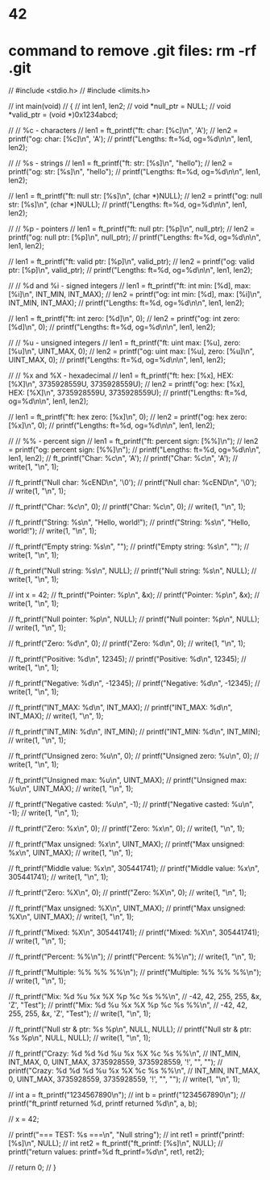 # 42
# command to remove .git files: rm -rf .git
// #include <stdio.h>
// #include <limits.h>

// int	main(void)
// {
// 	int	len1, len2;
// 	void *null_ptr = NULL;
// 	void *valid_ptr = (void *)0x1234abcd;

// 	// %c - characters
// 	len1 = ft_printf("ft: char: [%c]\n", 'A');
// 	len2 = printf("og: char: [%c]\n", 'A');
// 	printf("Lengths: ft=%d, og=%d\n\n", len1, len2);

// 	// %s - strings
// 	len1 = ft_printf("ft: str: [%s]\n", "hello");
// 	len2 = printf("og: str: [%s]\n", "hello");
// 	printf("Lengths: ft=%d, og=%d\n\n", len1, len2);

// 	len1 = ft_printf("ft: null str: [%s]\n", (char *)NULL);
// 	len2 = printf("og: null str: [%s]\n", (char *)NULL);
// 	printf("Lengths: ft=%d, og=%d\n\n", len1, len2);

// 	// %p - pointers
// 	len1 = ft_printf("ft: null ptr: [%p]\n", null_ptr);
// 	len2 = printf("og: null ptr: [%p]\n", null_ptr);
// 	printf("Lengths: ft=%d, og=%d\n\n", len1, len2);

// 	len1 = ft_printf("ft: valid ptr: [%p]\n", valid_ptr);
// 	len2 = printf("og: valid ptr: [%p]\n", valid_ptr);
// 	printf("Lengths: ft=%d, og=%d\n\n", len1, len2);

// 	// %d and %i - signed integers
// 	len1 = ft_printf("ft: int min: [%d], max: [%i]\n", INT_MIN, INT_MAX);
// 	len2 = printf("og: int min: [%d], max: [%i]\n", INT_MIN, INT_MAX);
// 	printf("Lengths: ft=%d, og=%d\n\n", len1, len2);

// 	len1 = ft_printf("ft: int zero: [%d]\n", 0);
// 	len2 = printf("og: int zero: [%d]\n", 0);
// 	printf("Lengths: ft=%d, og=%d\n\n", len1, len2);

// 	// %u - unsigned integers
// 	len1 = ft_printf("ft: uint max: [%u], zero: [%u]\n", UINT_MAX, 0);
// 	len2 = printf("og: uint max: [%u], zero: [%u]\n", UINT_MAX, 0);
// 	printf("Lengths: ft=%d, og=%d\n\n", len1, len2);

// 	// %x and %X - hexadecimal
// 	len1 = ft_printf("ft: hex: [%x], HEX: [%X]\n", 3735928559U, 3735928559U);
// 	len2 = printf("og: hex: [%x], HEX: [%X]\n", 3735928559U, 3735928559U);
// 	printf("Lengths: ft=%d, og=%d\n\n", len1, len2);

// 	len1 = ft_printf("ft: hex zero: [%x]\n", 0);
// 	len2 = printf("og: hex zero: [%x]\n", 0);
// 	printf("Lengths: ft=%d, og=%d\n\n", len1, len2);

// 	// %% - percent sign
// 	len1 = ft_printf("ft: percent sign: [%%]\n");
// 	len2 = printf("og: percent sign: [%%]\n");
// 	printf("Lengths: ft=%d, og=%d\n\n", len1, len2);
// 	ft_printf("Char: %c\n", 'A');
// 	printf("Char: %c\n", 'A');
// 	write(1, "\n", 1);

// 	ft_printf("Null char: %cEND\n", '\0');
// 	printf("Null char: %cEND\n", '\0');
// 	write(1, "\n", 1);

// 	ft_printf("Char: %c\n", 0);
// 	printf("Char: %c\n", 0);
// 	write(1, "\n", 1);

// 	ft_printf("String: %s\n", "Hello, world!");
// 	printf("String: %s\n", "Hello, world!");
// 	write(1, "\n", 1);

// 	ft_printf("Empty string: %s\n", "");
// 	printf("Empty string: %s\n", "");
// 	write(1, "\n", 1);

// 	ft_printf("Null string: %s\n", NULL);
// 	printf("Null string: %s\n", NULL);
// 	write(1, "\n", 1);

// 	int x = 42;
// 	ft_printf("Pointer: %p\n", &x);
// 	printf("Pointer: %p\n", &x);
// 	write(1, "\n", 1);

// 	ft_printf("Null pointer: %p\n", NULL);
// 	printf("Null pointer: %p\n", NULL);
// 	write(1, "\n", 1);

// 	ft_printf("Zero: %d\n", 0);
// 	printf("Zero: %d\n", 0);
// 	write(1, "\n", 1);

// 	ft_printf("Positive: %d\n", 12345);
// 	printf("Positive: %d\n", 12345);
// 	write(1, "\n", 1);

// 	ft_printf("Negative: %d\n", -12345);
// 	printf("Negative: %d\n", -12345);
// 	write(1, "\n", 1);

// 	ft_printf("INT_MAX: %d\n", INT_MAX);
// 	printf("INT_MAX: %d\n", INT_MAX);
// 	write(1, "\n", 1);

// 	ft_printf("INT_MIN: %d\n", INT_MIN);
// 	printf("INT_MIN: %d\n", INT_MIN);
// 	write(1, "\n", 1);

// 	ft_printf("Unsigned zero: %u\n", 0);
// 	printf("Unsigned zero: %u\n", 0);
// 	write(1, "\n", 1);

// 	ft_printf("Unsigned max: %u\n", UINT_MAX);
// 	printf("Unsigned max: %u\n", UINT_MAX);
// 	write(1, "\n", 1);

// 	ft_printf("Negative casted: %u\n", -1);
// 	printf("Negative casted: %u\n", -1);
// 	write(1, "\n", 1);

// 	ft_printf("Zero: %x\n", 0);
// 	printf("Zero: %x\n", 0);
// 	write(1, "\n", 1);

// 	ft_printf("Max unsigned: %x\n", UINT_MAX);
// 	printf("Max unsigned: %x\n", UINT_MAX);
// 	write(1, "\n", 1);

// 	ft_printf("Middle value: %x\n", 305441741);
// 	printf("Middle value: %x\n", 305441741);
// 	write(1, "\n", 1);

// 	ft_printf("Zero: %X\n", 0);
// 	printf("Zero: %X\n", 0);
// 	write(1, "\n", 1);

// 	ft_printf("Max unsigned: %X\n", UINT_MAX);
// 	printf("Max unsigned: %X\n", UINT_MAX);
// 	write(1, "\n", 1);

// 	ft_printf("Mixed: %X\n", 305441741);
// 	printf("Mixed: %X\n", 305441741);
// 	write(1, "\n", 1);

// 	ft_printf("Percent: %%\n");
// 	printf("Percent: %%\n");
// 	write(1, "\n", 1);

// 	ft_printf("Multiple: %% %% %%\n");
// 	printf("Multiple: %% %% %%\n");
// 	write(1, "\n", 1);

// 	ft_printf("Mix: %d %u %x %X %p %c %s %%\n",
// 	-42, 42, 255, 255, &x, 'Z', "Test");
// 	printf("Mix: %d %u %x %X %p %c %s %%\n",
// 	-42, 42, 255, 255, &x, 'Z', "Test");
// 	write(1, "\n", 1);

// 	ft_printf("Null str & ptr: %s %p\n", NULL, NULL);
// 	printf("Null str & ptr: %s %p\n", NULL, NULL);
// 	write(1, "\n", 1);

// 	ft_printf("Crazy: %d %d %d %u %x %X %c %s %%\n",
// 	INT_MIN, INT_MAX, 0, UINT_MAX, 3735928559, 3735928559, '!', "", "");
// 	printf("Crazy: %d %d %d %u %x %X %c %s %%\n",
// 	INT_MIN, INT_MAX, 0, UINT_MAX, 3735928559, 3735928559, '!', "", "");
// 	write(1, "\n", 1);

// 	int a = ft_printf("1234567890\n");
// 	int b = printf("1234567890\n");
// 	printf("ft_printf returned %d, printf returned %d\n", a, b);

// 	x = 42;

// 	printf("=== TEST: %s ===\n", "Null string");
// 	int ret1 = printf("printf: [%s]\n", NULL);
// 	int ret2 = ft_printf("ft_printf: [%s]\n", NULL);
// 	printf("return values: printf=%d ft_printf=%d\n", ret1, ret2);

// 	return 0;
// }